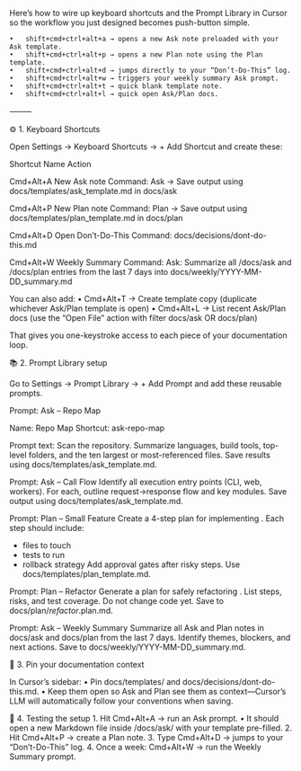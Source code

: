 Here’s how to wire up keyboard shortcuts and the Prompt Library in Cursor so the workflow you just designed becomes push-button simple.

	•	shift+cmd+ctrl+alt+a → opens a new Ask note preloaded with your Ask template.
	•	shift+cmd+ctrl+alt+p → opens a new Plan note using the Plan template.
	•	shift+cmd+ctrl+alt+d → jumps directly to your “Don’t-Do-This” log.
	•	shift+cmd+ctrl+alt+w → triggers your weekly summary Ask prompt.
	•	shift+cmd+ctrl+alt+t → quick blank template note.
	•	shift+cmd+ctrl+alt+l → quick open Ask/Plan docs.

⸻

⚙️ 1. Keyboard Shortcuts

Open Settings → Keyboard Shortcuts → + Add Shortcut and create these:

Shortcut
Name
Action

Cmd+Alt+A
New Ask note
Command: Ask → Save output using docs/templates/ask_template.md in docs/ask

Cmd+Alt+P
New Plan note
Command: Plan → Save output using docs/templates/plan_template.md in docs/plan

Cmd+Alt+D
Open Don’t-Do-This
Command: docs/decisions/dont-do-this.md

Cmd+Alt+W
Weekly Summary
Command: Ask: Summarize all /docs/ask and /docs/plan entries from the last 7 days into docs/weekly/YYYY-MM-DD_summary.md

You can also add:
	•	Cmd+Alt+T → Create template copy (duplicate whichever Ask/Plan template is open)
	•	Cmd+Alt+L → List recent Ask/Plan docs (use the “Open File” action with filter docs/ask OR docs/plan)

That gives you one-keystroke access to each piece of your documentation loop.


📚 2. Prompt Library setup

Go to Settings → Prompt Library → + Add Prompt and add these reusable prompts.

Prompt: Ask – Repo Map

Name: Repo Map
Shortcut: ask-repo-map

Prompt text:
Scan the repository. Summarize languages, build tools, top-level folders, and the ten largest or most-referenced files. Save results using docs/templates/ask_template.md.

Prompt: Ask – Call Flow
Identify all execution entry points (CLI, web, workers). For each, outline request→response flow and key modules. Save output using docs/templates/ask_template.md.

Prompt: Plan – Small Feature
Create a 4-step plan for implementing <feature>. 
Each step should include: 
- files to touch 
- tests to run 
- rollback strategy 
Add approval gates after risky steps. 
Use docs/templates/plan_template.md.

Prompt: Plan – Refactor
Generate a plan for safely refactoring <module>. 
List steps, risks, and test coverage. 
Do not change code yet. 
Save to docs/plan/<date>_refactor_<module>.plan.md.

Prompt: Ask – Weekly Summary
Summarize all Ask and Plan notes in docs/ask and docs/plan from the last 7 days. Identify themes, blockers, and next actions. Save to docs/weekly/YYYY-MM-DD_summary.md.



🧠 3. Pin your documentation context

In Cursor’s sidebar:
	•	Pin docs/templates/ and docs/decisions/dont-do-this.md.
	•	Keep them open so Ask and Plan see them as context—Cursor’s LLM will automatically follow your conventions when saving.



🔄 4. Testing the setup
	1.	Hit Cmd+Alt+A → run an Ask prompt.
	•	It should open a new Markdown file inside /docs/ask/ with your template pre-filled.
	2.	Hit Cmd+Alt+P → create a Plan note.
	3.	Type Cmd+Alt+D → jumps to your “Don’t-Do-This” log.
	4.	Once a week: Cmd+Alt+W → run the Weekly Summary prompt.
